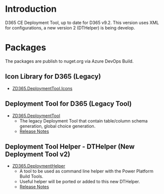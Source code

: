 # Introduction 
D365 CE Deployment Tool, up to date for D365 v9.2. This version uses XML for configurations, a new version 2 (DTHelper) is being develop.

# Packages
The packages are publish to nuget.org via Azure DevOps Build.

## **Icon Library for D365 (Legacy)**

- [ZD365.DeploymentTool.Icons](https://www.nuget.org/packages/ZD365.DeploymentTool.Icons)

## **Deployment Tool for D365 (Legacy Tool)**

- [ZD365.DeploymentTool](https://www.nuget.org/packages/ZD365.DeploymentTool)
  - The legacy Deployment Tool that contain table/column schema generation, global choice generation.
  - [Release Notes](pkg/ZStudio.D365.DTPkg/ReleaseNote.md)

## **Deployment Tool Helper - DTHelper (New Deployment Tool v2)**

- [ZD365.DeploymentHelper](https://www.nuget.org/packages/ZD365.DeploymentHelper/)
  - A tool to be used as command line helper with the Power Platform Build Tools.
  - Useful helper will be ported or added to this new DTHelper.
  - [Release Notes](pkg/ZStudio.D365.DTHelperPkg/ReleaseNote.md)